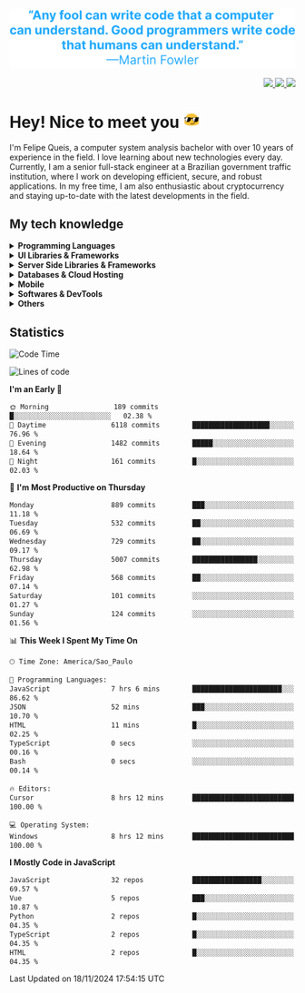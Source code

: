 <br>
<p align= "center">
    <img width="750px" src="assets/quote.svg" />
</p>

<p align="right">
  <a href="https://www.linkedin.com/in/fqueis/" target="_blank">
    <img src="https://img.shields.io/badge/-linkedin-white?style=for-the-badge&logo=linkedin&logoColor=000" />
  </a>
  
  <a href="mailto:fqueis@gmail.com" target="_blank">
    <img src="https://img.shields.io/badge/-gmail-white?style=for-the-badge&logo=gmail&logoColor=000" />
  </a>

  <a href="https://t.me/fqueis" target="_blank">
    <img src="https://img.shields.io/badge/-telegram-white?style=for-the-badge&logo=telegram&logoColor=000" />
  </a>  
</p>

# Hey! Nice to meet you <img src="assets/sunglasses.gif" width="30"/>
I'm Felipe Queis, a computer system analysis bachelor with over 10 years of experience in the field. I love learning about new technologies every day.
Currently, I am a senior full-stack engineer at a Brazilian government traffic institution, where I work on developing efficient, secure, and robust applications. In my free time, I am also enthusiastic about cryptocurrency and staying up-to-date with the latest developments in the field.

## My tech knowledge

<details>	
  <summary><b>Programming Languages</b></summary>
  <a href="https://java.com" target="_blank">
    <img src="https://img.shields.io/badge/-java-black?style=for-the-badge" />
  </a>
  <a href="https://developer.mozilla.org/en-US/docs/Web/JavaScript" target="_blank">
    <img src="https://img.shields.io/badge/-javascript-black?style=for-the-badge" />
  </a>
  <a href="https://python.org/" target="_blank">
    <img src="https://img.shields.io/badge/-python-black?style=for-the-badge" />
  </a>
  <a href="https://typescriptlang.org/" target="_blank">
    <img src="https://img.shields.io/badge/-typescript-black?style=for-the-badge" />
  </a>
  <a href="https://w3schools.com/sql/sql_intro.asp/" target="_blank">
    <img src="https://img.shields.io/badge/-sql-black?style=for-the-badge" />
  </a>
  
</details>

<details>	
  <summary><b>UI Libraries & Frameworks</b></summary>
  <a href="https://nextjs.org/" target="_blank">
    <img src="https://img.shields.io/badge/-nextjs-black?style=for-the-badge" />
  </a>
  <a href="https://vuejs.org/" target="_blank">
    <img src="https://img.shields.io/badge/-vuejs-black?style=for-the-badge" />
  </a>
    <a href="https://nuxtjs.org/" target="_blank">
    <img src="https://img.shields.io/badge/-nuxtjs-black?style=for-the-badge" />
  </a>
  <a href="https://tailwindcss.com/" target="_blank">
    <img src="https://img.shields.io/badge/-tailwind-black?style=for-the-badge" />
  </a>
  <a href="https://getbootstrap.com/" target="_blank">
    <img src="https://img.shields.io/badge/-bootstrap-black?style=for-the-badge" />
  </a>
  <a href="https://bulma.io/" target="_blank">
    <img src="https://img.shields.io/badge/-bulma-black?style=for-the-badge" />
  </a>
</details>

<details>	
  <summary><b>Server Side Libraries & Frameworks</b></summary>
  <a href="https://nodejs.org" target="_blank">
    <img src="https://img.shields.io/badge/-nodejs-black?style=for-the-badge" />
  </a>
  <a href="https://flask.palletsprojects.com/en/2.2.x/" target="_blank">
    <img src="https://img.shields.io/badge/-flask-black?style=for-the-badge" />
  </a>
    <a href="https://expressjs.com" target="_blank">
    <img src="https://img.shields.io/badge/-express-black?style=for-the-badge" />
  </a>
  <a href="https://spring.io/" target="_blank">
    <img src="https://img.shields.io/badge/-spring-black?style=for-the-badge" />
  </a>
  <a href="https://hibernate.org/" target="_blank">
    <img src="https://img.shields.io/badge/-hibernate-black?style=for-the-badge" />
  </a>
</details>

<details>	
  <summary><b>Databases & Cloud Hosting</b></summary>
  <a href="https://mysql.com/" target="_blank">
    <img src="https://img.shields.io/badge/-mysql-black?style=for-the-badge" />
  </a>
  <a href="https://postgresql.org/" target="_blank">
    <img src="https://img.shields.io/badge/-postgresql-black?style=for-the-badge" />
  </a>
  <a href="https://mongodb.com/" target="_blank">
    <img src="https://img.shields.io/badge/-mongodb-black?style=for-the-badge" />
  </a>
  <a href="https://redis.io/" target="_blank">
    <img src="https://img.shields.io/badge/-redis-black?style=for-the-badge" />
  </a>
  <a href="https://firebase.google.com" target="_blank">
    <img src="https://img.shields.io/badge/-firebase-black?style=for-the-badge" />
  </a>
  <a href="https://vercel.com/" target="_blank">
    <img src="https://img.shields.io/badge/-vercel-black?style=for-the-badge" />
  </a>
</details>

<details>	
  <summary><b>Mobile</b></summary>
  <a href="https://flutter.dev/" target="_blank">
    <img src="https://img.shields.io/badge/-flutter-black?style=for-the-badge" />
  </a>
</details>

<details>	
  <summary><b>Softwares & DevTools</b></summary>
  <a href="https://code.visualstudio.com/" target="_blank">
    <img src="https://img.shields.io/badge/-vscode-black?style=for-the-badge" />
  </a>
  <a href="https://eclipse.org/" target="_blank">
    <img src="https://img.shields.io/badge/-eclipse-black?style=for-the-badge" />
  </a>
  <a href="https://git-scm.com/" target="_blank">
    <img src="https://img.shields.io/badge/-git-black?style=for-the-badge" />
  </a>
  <a href="https://codepen.io/" target="_blank">
    <img src="https://img.shields.io/badge/-codepen-black?style=for-the-badge" />
  </a>
  <a href="https://jupyter.org/" target="_blank">
    <img src="https://img.shields.io/badge/-jupyter-black?style=for-the-badge" />
  </a>
  <a href="https://postman.com/" target="_blank">
    <img src="https://img.shields.io/badge/-postman-black?style=for-the-badge" />
  </a>
</details>

<details>	
  <summary><b>Others</b></summary>
  <a href="https://rabbitmq.com/" target="_blank">
    <img src="https://img.shields.io/badge/-rabbitmq-black?style=for-the-badge" />
  </a>
  <a href="https://kafka.apache.org" target="_blank">
    <img src="https://img.shields.io/badge/-kafka-black?style=for-the-badge" />
  </a>
  <a href="https://slack.com/" target="_blank">
    <img src="https://img.shields.io/badge/-slack-black?style=for-the-badge" />
  </a>
  <a href="https://trello.com" target="_blank">
    <img src="https://img.shields.io/badge/-trello-black?style=for-the-badge" />
  </a>
  <a href="https://ubuntu.com/" target="_blank">
    <img src="https://img.shields.io/badge/-ubuntu-black?style=for-the-badge" />
  </a>
</details>

## Statistics 
<!--START_SECTION:waka-->
![Code Time](http://img.shields.io/badge/Code%20Time-2%2C810%20hrs%2020%20mins-blue)

![Lines of code](https://img.shields.io/badge/From%20Hello%20World%20I%27ve%20Written-1.8%20million%20lines%20of%20code-blue)

**I'm an Early 🐤** 

```text
🌞 Morning                189 commits         █░░░░░░░░░░░░░░░░░░░░░░░░   02.38 % 
🌆 Daytime                6118 commits        ███████████████████░░░░░░   76.96 % 
🌃 Evening                1482 commits        █████░░░░░░░░░░░░░░░░░░░░   18.64 % 
🌙 Night                  161 commits         █░░░░░░░░░░░░░░░░░░░░░░░░   02.03 % 
```
📅 **I'm Most Productive on Thursday** 

```text
Monday                   889 commits         ███░░░░░░░░░░░░░░░░░░░░░░   11.18 % 
Tuesday                  532 commits         ██░░░░░░░░░░░░░░░░░░░░░░░   06.69 % 
Wednesday                729 commits         ██░░░░░░░░░░░░░░░░░░░░░░░   09.17 % 
Thursday                 5007 commits        ████████████████░░░░░░░░░   62.98 % 
Friday                   568 commits         ██░░░░░░░░░░░░░░░░░░░░░░░   07.14 % 
Saturday                 101 commits         ░░░░░░░░░░░░░░░░░░░░░░░░░   01.27 % 
Sunday                   124 commits         ░░░░░░░░░░░░░░░░░░░░░░░░░   01.56 % 
```


📊 **This Week I Spent My Time On** 

```text
🕑︎ Time Zone: America/Sao_Paulo

💬 Programming Languages: 
JavaScript               7 hrs 6 mins        ██████████████████████░░░   86.62 % 
JSON                     52 mins             ███░░░░░░░░░░░░░░░░░░░░░░   10.70 % 
HTML                     11 mins             █░░░░░░░░░░░░░░░░░░░░░░░░   02.25 % 
TypeScript               0 secs              ░░░░░░░░░░░░░░░░░░░░░░░░░   00.16 % 
Bash                     0 secs              ░░░░░░░░░░░░░░░░░░░░░░░░░   00.14 % 

🔥 Editors: 
Cursor                   8 hrs 12 mins       █████████████████████████   100.00 % 

💻 Operating System: 
Windows                  8 hrs 12 mins       █████████████████████████   100.00 % 
```

**I Mostly Code in JavaScript** 

```text
JavaScript               32 repos            █████████████████░░░░░░░░   69.57 % 
Vue                      5 repos             ███░░░░░░░░░░░░░░░░░░░░░░   10.87 % 
Python                   2 repos             █░░░░░░░░░░░░░░░░░░░░░░░░   04.35 % 
TypeScript               2 repos             █░░░░░░░░░░░░░░░░░░░░░░░░   04.35 % 
HTML                     2 repos             █░░░░░░░░░░░░░░░░░░░░░░░░   04.35 % 
```




 Last Updated on 18/11/2024 17:54:15 UTC
<!--END_SECTION:waka-->
